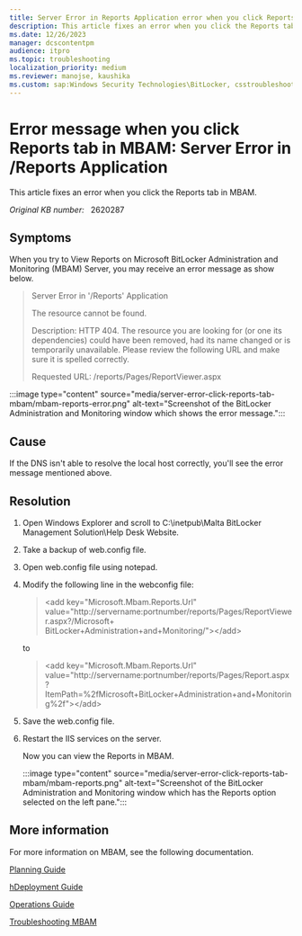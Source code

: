 ```yaml
---
title: Server Error in Reports Application error when you click Reports tab in MBAM
description: This article fixes an error when you click the Reports tab in MBAM.
ms.date: 12/26/2023
manager: dcscontentpm
audience: itpro
ms.topic: troubleshooting
localization_priority: medium
ms.reviewer: manojse, kaushika
ms.custom: sap:Windows Security Technologies\BitLocker, csstroubleshoot
---
```

# Error message when you click Reports tab in MBAM: Server Error in /Reports Application

This article fixes an error when you click the Reports tab in MBAM.

_Original KB number:_ &nbsp; 2620287

## Symptoms

When you try to View Reports on Microsoft BitLocker Administration and Monitoring (MBAM) Server, you may receive an error message as show below.

> Server Error in '/Reports' Application
>
> The resource cannot be found.
>
> Description: HTTP 404. The resource you are looking for (or one its dependencies) could have been removed, had its name changed or is temporarily unavailable. Please review the following URL and make sure it is spelled correctly.
>
> Requested URL: /reports/Pages/ReportViewer.aspx

:::image type="content" source="media/server-error-click-reports-tab-mbam/mbam-reports-error.png" alt-text="Screenshot of the BitLocker Administration and Monitoring window which shows the error message.":::

## Cause

If the DNS isn't able to resolve the local host correctly, you'll see the error message mentioned above.

## Resolution

1. Open Windows Explorer and scroll to C:\\inetpub\\Malta BitLocker Management Solution\\Help Desk Website.
2. Take a backup of web.config file.
3. Open web.config file using notepad.
4. Modify the following line in the webconfig file:

    > \<add key="Microsoft.Mbam.Reports.Url"  
     value="http://servername:portnumber/reports/Pages/ReportViewer.aspx?/Microsoft+  
    BitLocker+Administration+and+Monitoring/">\</add>

    to

    > \<add key="Microsoft.Mbam.Reports.Url"  
    value="http://servername:portnumber/reports/Pages/Report.aspx?ItemPath=%2fMicrosoft+BitLocker+Administration+and+Monitoring%2f">\</add>

5. Save the web.config file.
6. Restart the IIS services on the server.

    Now you can view the Reports in MBAM.

    :::image type="content" source="media/server-error-click-reports-tab-mbam/mbam-reports.png" alt-text="Screenshot of the BitLocker Administration and Monitoring window which has the Reports option selected on the left pane.":::

## More information

For more information on MBAM, see the following documentation.

[Planning Guide](https://onlinehelp.microsoft.com/mdop/hh285653.aspx)

[hDeployment Guide](https://onlinehelp.microsoft.com/mdop/hh285644.aspx)

[Operations Guide](https://onlinehelp.microsoft.com/mdop/hh285664.aspx)

[Troubleshooting MBAM](https://onlinehelp.microsoft.com/mdop/hh352745.aspx)

